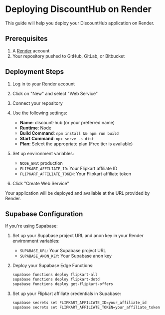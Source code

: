 
# Deploying DiscountHub on Render

This guide will help you deploy your DiscountHub application on Render.

## Prerequisites

1. A [Render](https://render.com/) account
2. Your repository pushed to GitHub, GitLab, or Bitbucket

## Deployment Steps

1. Log in to your Render account
2. Click on "New" and select "Web Service"
3. Connect your repository
4. Use the following settings:
   - **Name**: discount-hub (or your preferred name)
   - **Runtime**: Node
   - **Build Command**: `npm install && npm run build`
   - **Start Command**: `npx serve -s dist`
   - **Plan**: Select the appropriate plan (Free tier is available)

5. Set up environment variables:
   - `NODE_ENV`: production
   - `FLIPKART_AFFILIATE_ID`: Your Flipkart affiliate ID
   - `FLIPKART_AFFILIATE_TOKEN`: Your Flipkart affiliate token

6. Click "Create Web Service"

Your application will be deployed and available at the URL provided by Render.

## Supabase Configuration

If you're using Supabase:

1. Set up your Supabase project URL and anon key in your Render environment variables:
   - `SUPABASE_URL`: Your Supabase project URL
   - `SUPABASE_ANON_KEY`: Your Supabase anon key

2. Deploy your Supabase Edge Functions:
   ```bash
   supabase functions deploy flipkart-all
   supabase functions deploy flipkart-dotd
   supabase functions deploy get-flipkart-offers
   ```

3. Set up your Flipkart affiliate credentials in Supabase:
   ```bash
   supabase secrets set FLIPKART_AFFILIATE_ID=your_affiliate_id
   supabase secrets set FLIPKART_AFFILIATE_TOKEN=your_affiliate_token
   ```
